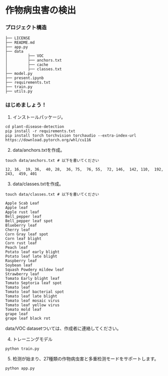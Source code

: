 # 作物病虫害の検出

### プロジェクト構造
```text
├── LICENSE
├── README.md
├── app.py
├── data
│         ├── VOC
│         ├── anchors.txt
│         ├── cache
│         ├── classes.txt
├── model.py
├── present.ipynb
├── requirements.txt
├── train.py
├── utils.py
```

### はじめましょう！

1. インストールパッケージ。
```shell
cd plant-disease-detection
pip install -r requirements.txt
pip install torch torchvision torchaudio --extra-index-url https://download.pytorch.org/whl/cu116
```

2. data/anchors.txtを作成。
```shell
touch data/anchors.txt # 以下を書いてください
```
```text
12, 16,  19, 36,  40, 28,  36, 75,  76, 55,  72, 146,  142, 110,  192, 243,  459, 401
```

3. data/classes.txtを作成。
```shell
touch data/classes.txt # 以下を書いてください
```
```text
Apple Scab Leaf
Apple leaf
Apple rust leaf
Bell_pepper leaf
Bell_pepper leaf spot
Blueberry leaf
Cherry leaf
Corn Gray leaf spot
Corn leaf blight
Corn rust leaf
Peach leaf
Potato leaf early blight
Potato leaf late blight
Raspberry leaf
Soybean leaf
Squash Powdery mildew leaf
Strawberry leaf
Tomato Early blight leaf
Tomato Septoria leaf spot
Tomato leaf
Tomato leaf bacterial spot
Tomato leaf late blight
Tomato leaf mosaic virus
Tomato leaf yellow virus
Tomato mold leaf
grape leaf
grape leaf black rot
```
data/VOC datasetついては、作成者に連絡してください。

4. トレーニングモデル
```shell
python train.py
```

5. 检测が始まり、27種類の作物病虫害と多重检测モードをサポートします。
```shell
python app.py
```

